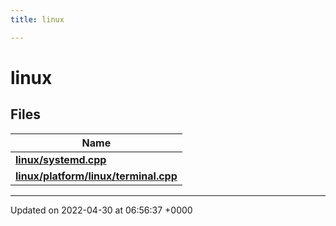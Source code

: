 ```yaml
---
title: linux

---
```


# linux



## Files

| Name           |
| -------------- |
| **[linux/systemd.cpp](Files/systemd_8cpp.md#file-systemd.cpp)**  |
| **[linux/platform/linux/terminal.cpp](Files/platform_2linux_2terminal_8cpp.md#file-platform/linux/terminal.cpp)**  |






-------------------------------

Updated on 2022-04-30 at 06:56:37 +0000
